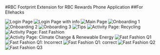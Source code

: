#RBC Footprint Extension for RBC Rewards Phone Application
##For Ellehacks

![Login Page](https://i.gyazo.com/cb90db13b2f1723d339757f1240578bf.png)
![Login Page with info](https://i.gyazo.com/e399f46c766fc0b228fe6c3e4651f8c2.png)
![Main Page](https://i.gyazo.com/53787abd8532b0d2f762d8ccf39299bb.png)
![Onboarding 1](https://i.gyazo.com/6ec8ad11e7871eff7fc22c8b7b822b46.png)
![Onboarding 2](https://i.gyazo.com/cfe8b9dc833c31273dcf48274abf8ab1.png)
![Onboarding 3](https://i.gyazo.com/3efb0bacbb571a9911433002b9d11b3a.png)
![Tips](https://i.gyazo.com/ead95f41f21f36e45099808bbd6076ba.png)
![Activity Page: Recycling](https://i.gyazo.com/4a87ebff61f1305bd400628abd138c0a.png)
![Activity Page: Fast Fashion](https://i.gyazo.com/62bada8f00fead15b9a6f4dddf6df0bb.png)
![Activity Page: Climate Change & Renewable Energy](https://gyazo.com/65603ce851a8addfe75ff7a825104673)
![Fast Fashion Q1](https://i.gyazo.com/a6d11d51aa26e1e2bb0a120337634300.png)
![Fast Fashion Q1: Incorrect](https://gyazo.com/890b3b23e6bf8d55bb5c43a971568b6a)
![Fast Fashion Q1: correct](https://i.gyazo.com/afb30a2d9e6dcc4e55a7921b87c57e0f.png)
![Fast Fashion Q2](https://i.gyazo.com/0e416b42d9dfbba15b7d1a99ac57500b.png)
![Fast Fashion Q3](https://i.gyazo.com/7620cbc21314d99a1eb83771f831189b.png)
